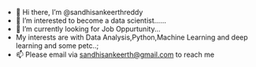 - 👋 Hi there, I’m @sandhisankeerthreddy
- 👀 I’m interested to become a data scientist……
- 💞 I’m currently looking for Job Oppurtunity...
- My interests are with Data Analysis,Python,Machine Learning and deep learning and some petc..;
- 📫 Please email via sandhisankeerth@gmail.com to reach me

<!---
sandhisankeerthreddy/sandhisankeerthreddy is a ✨special ✨ repository because its 'README.md' (this file) appears on your Github profile.
You can click the Preview link to take a look at your changes.
--->
